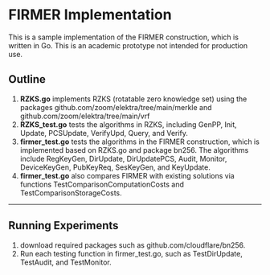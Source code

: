 # FIRMER Implementation
This is a sample implementation of the FIRMER construction, which is written in Go. This is an academic prototype not intended for production use.

## Outline

1. **RZKS.go** implements RZKS (rotatable zero knowledge set) using the packages github.com/zoom/elektra/tree/main/merkle and github.com/zoom/elektra/tree/main/vrf
2. **RZKS_test.go** tests the algorithms in RZKS, including GenPP, Init, Update, PCSUpdate, VerifyUpd, Query, and Verify.
3. **firmer_test.go** tests the algorithms in the FIRMER construction, which is implemented based on RZKS.go and package bn256. The algorithms include RegKeyGen, DirUpdate, DirUpdatePCS, Audit, Monitor, DeviceKeyGen, PubKeyReq, SesKeyGen, and KeyUpdate.
4. **firmer_test.go** also compares FIRMER with existing solutions via functions TestComparisonComputationCosts and TestComparisonStorageCosts.

---

## Running Experiments
1. download required packages such as github.com/cloudflare/bn256.
2. Run each testing function in firmer_test.go, such as TestDirUpdate, TestAudit, and TestMonitor. 
